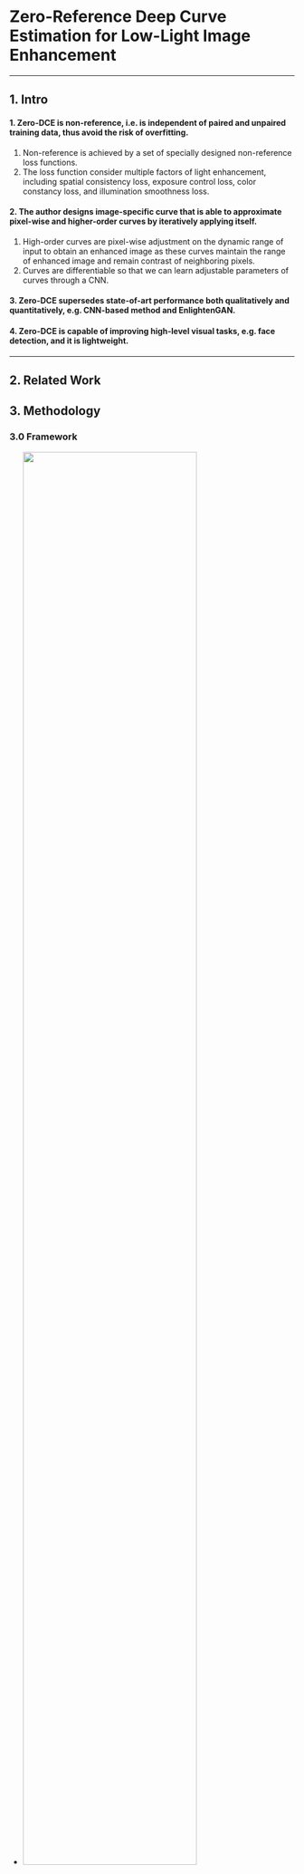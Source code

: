 # Zero-Reference Deep Curve Estimation for Low-Light Image Enhancement
* * *
## 1. Intro
#### 1. Zero-DCE is non-reference, i.e. is independent of paired and unpaired training data, thus avoid the risk of overfitting.
   1. Non-reference is achieved by a set of specially designed non-reference loss functions.
   2. The loss function consider multiple factors of light enhancement, including spatial consistency loss, exposure control loss, color constancy loss, and illumination smoothness loss.
#### 2. The author designs image-specific curve that is able to approximate pixel-wise and higher-order curves by iteratively applying itself.
   1. High-order curves are pixel-wise adjustment on the dynamic range of input to obtain an enhanced image as these curves maintain the range of enhanced image and remain contrast of neighboring pixels.
   2. Curves are differentiable so that we can learn adjustable parameters of curves through a CNN.
#### 3. Zero-DCE supersedes state-of-art performance both qualitatively and quantitatively, e.g. CNN-based method and EnlightenGAN.
#### 4. Zero-DCE is capable of improving high-level visual tasks, e.g. face detection, and it is lightweight.
* * * 
## 2. Related Work

## 3. Methodology
### 3.0 Framework
* <img src="https://raw.githubusercontent.com/TheLissandra1/Nest-of-Lisa/master/ImageLinks_LIME_Zero_DCE/DCENetFramework.png" width="80%">
### 3.1 Light-Enhancement Curve (LE-Curve) 💜
   > * This self-adaptive curve parameters only depend on the input image.
   > * Three objectives: 1) each pixel value of the enhanced image should be in the normalized range of [0,1] to avoid information loss induced by overflow truncation; 2) this curve should be monotonous to preserve the differences (contrast) of neighboring pixels; 3) the form of this curve should be as simple as possible and  differentiable in the process of gradient backpropagation.
   > * LE-Curve: 
   >   <img src='https://raw.githubusercontent.com/TheLissandra1/Nest-of-Lisa/master/ImageLinks_LIME_Zero_DCE/LECurve.png' width="30%">
   > * High-order Curve:
   >   <img src="https://raw.githubusercontent.com/TheLissandra1/Nest-of-Lisa/master/ImageLinks_LIME_Zero_DCE/High_Order_Curve.png" width="40%">
   > * Pixel-wise Curve:
   >   <img src="https://raw.githubusercontent.com/TheLissandra1/Nest-of-Lisa/master/ImageLinks_LIME_Zero_DCE/Pixel-wise_Curve.png" width="40%">
   > * An example of the pixel-wise curve parameter maps with average iterations (n=8) and normalized values to the range of [0,1], b, c, d represent the averaged best-fitting curve parameter maps of R, G and B channels, respectively.
### 3.2 DCE-Net
* Framework
* <img src = "https://raw.githubusercontent.com/TheLissandra1/Nest-of-Lisa/master/ImageLinks_LIME_Zero_DCE/DCENet.png" width="70%">
* Code Interpretation
```python
import torch
import torch.nn as nn
import math
import pytorch_colors as colors
import numpy as np

class enhance_net_nopool(nn.Module):  #创建增强网络结构

	def __init__(self):
		super(enhance_net_nopool, self).__init__()

		self.relu = nn.ReLU(inplace=True) 

		number_f = 32  #通道为32个
		self.e_conv1 = nn.Conv2d(3,number_f,3,1,1,bias=True) 
		self.e_conv2 = nn.Conv2d(number_f,number_f,3,1,1,bias=True) 
		self.e_conv3 = nn.Conv2d(number_f,number_f,3,1,1,bias=True) 
		self.e_conv4 = nn.Conv2d(number_f,number_f,3,1,1,bias=True) 
		self.e_conv5 = nn.Conv2d(number_f*2,number_f,3,1,1,bias=True) 
		self.e_conv6 = nn.Conv2d(number_f*2,number_f,3,1,1,bias=True) 
		self.e_conv7 = nn.Conv2d(number_f*2,24,3,1,1,bias=True)       #创建7个卷积层

		self.maxpool = nn.MaxPool2d(2, stride=2, return_indices=False, ceil_mode=False)   #最大池化层
		self.upsample = nn.UpsamplingBilinear2d(scale_factor=2)   #用于2D数据的线性插值算法  
		
	def forward(self, x):   

		x1 = self.relu(self.e_conv1(x))
		# p1 = self.maxpool(x1)
		x2 = self.relu(self.e_conv2(x1))
		# p2 = self.maxpool(x2)
		x3 = self.relu(self.e_conv3(x2))
		# p3 = self.maxpool(x3)
		x4 = self.relu(self.e_conv4(x3))

		x5 = self.relu(self.e_conv5(torch.cat([x3,x4],1)))  #在维度1上拼接x3,x4
		# x5 = self.upsample(x5)
		x6 = self.relu(self.e_conv6(torch.cat([x2,x5],1)))

		x_r = F.tanh(self.e_conv7(torch.cat([x1,x6],1)))
		r1,r2,r3,r4,r5,r6,r7,r8 = torch.split(x_r, 3, dim=1)  ##在维度1上进行划分，每大块包含3个小块


		x = x + r1*(torch.pow(x,2)-x)
		x = x + r2*(torch.pow(x,2)-x)
		x = x + r3*(torch.pow(x,2)-x)
		enhance_image_1 = x + r4*(torch.pow(x,2)-x)		
		x = enhance_image_1 + r5*(torch.pow(enhance_image_1,2)-enhance_image_1)		
		x = x + r6*(torch.pow(x,2)-x)	
		x = x + r7*(torch.pow(x,2)-x)
		enhance_image = x + r8*(torch.pow(x,2)-x)
		r = torch.cat([r1,r2,r3,r4,r5,r6,r7,r8],1)
		return enhance_image_1,enhance_image,r
```

### 3.3 Non-Reference Loss Functions 💜 
##### Spatial Consistency Loss
* <img src = "https://raw.githubusercontent.com/TheLissandra1/Nest-of-Lisa/master/ImageLinks_LIME_Zero_DCE/Spatial_Consistency_Loss.png" width="35%">
##### Exposure Control Loss
* <img src = "https://raw.githubusercontent.com/TheLissandra1/Nest-of-Lisa/master/ImageLinks_LIME_Zero_DCE/Exposure_Control_Loss.png" width="21%">
##### Color Constancy Loss
* <img src = "https://raw.githubusercontent.com/TheLissandra1/Nest-of-Lisa/master/ImageLinks_LIME_Zero_DCE/Color_Constancy_Loss.png" width="40%">
##### Illumination Smoothness Loss
* <img src = "https://raw.githubusercontent.com/TheLissandra1/Nest-of-Lisa/master/ImageLinks_LIME_Zero_DCE/Illumination_Smoothness_Loss.png" width="40%">
#### Total Loss
* <img src = "https://raw.githubusercontent.com/TheLissandra1/Nest-of-Lisa/master/ImageLinks_LIME_Zero_DCE/Total_Loss.png" width="40%">

* Code Implemetation 
* 
```python
import torch
import torch.nn as nn
import torch.nn.functional as F
import math
from torchvision.models.vgg import vgg16
import pytorch_colors as colors
import numpy as np

class L_color(nn.Module):

    def __init__(self):
        super(L_color, self).__init__()

    def forward(self, x ):

        b,c,h,w = x.shape

        mean_rgb = torch.mean(x,[2,3],keepdim=True)
        mr,mg, mb = torch.split(mean_rgb, 1, dim=1)
        Drg = torch.pow(mr-mg,2)
        Drb = torch.pow(mr-mb,2)
        Dgb = torch.pow(mb-mg,2)
        k = torch.pow(torch.pow(Drg,2) + torch.pow(Drb,2) + torch.pow(Dgb,2),0.5)


        return k

			
class L_spa(nn.Module):

    def __init__(self):
        super(L_spa, self).__init__()
        # print(1)kernel = torch.FloatTensor(kernel).unsqueeze(0).unsqueeze(0)
        kernel_left = torch.FloatTensor( [[0,0,0],[-1,1,0],[0,0,0]]).cuda().unsqueeze(0).unsqueeze(0)
        kernel_right = torch.FloatTensor( [[0,0,0],[0,1,-1],[0,0,0]]).cuda().unsqueeze(0).unsqueeze(0)
        kernel_up = torch.FloatTensor( [[0,-1,0],[0,1, 0 ],[0,0,0]]).cuda().unsqueeze(0).unsqueeze(0)
        kernel_down = torch.FloatTensor( [[0,0,0],[0,1, 0],[0,-1,0]]).cuda().unsqueeze(0).unsqueeze(0)
        self.weight_left = nn.Parameter(data=kernel_left, requires_grad=False)
        self.weight_right = nn.Parameter(data=kernel_right, requires_grad=False)
        self.weight_up = nn.Parameter(data=kernel_up, requires_grad=False)
        self.weight_down = nn.Parameter(data=kernel_down, requires_grad=False)
        self.pool = nn.AvgPool2d(4)
    def forward(self, org , enhance ):
        b,c,h,w = org.shape

        org_mean = torch.mean(org,1,keepdim=True)
        enhance_mean = torch.mean(enhance,1,keepdim=True)

        org_pool =  self.pool(org_mean)			
        enhance_pool = self.pool(enhance_mean)	

        weight_diff =torch.max(torch.FloatTensor([1]).cuda() + 10000*torch.min(org_pool - torch.FloatTensor([0.3]).cuda(),torch.FloatTensor([0]).cuda()),torch.FloatTensor([0.5]).cuda())
        E_1 = torch.mul(torch.sign(enhance_pool - torch.FloatTensor([0.5]).cuda()) ,enhance_pool-org_pool)


        D_org_letf = F.conv2d(org_pool , self.weight_left, padding=1)
        D_org_right = F.conv2d(org_pool , self.weight_right, padding=1)
        D_org_up = F.conv2d(org_pool , self.weight_up, padding=1)
        D_org_down = F.conv2d(org_pool , self.weight_down, padding=1)

        D_enhance_letf = F.conv2d(enhance_pool , self.weight_left, padding=1)
        D_enhance_right = F.conv2d(enhance_pool , self.weight_right, padding=1)
        D_enhance_up = F.conv2d(enhance_pool , self.weight_up, padding=1)
        D_enhance_down = F.conv2d(enhance_pool , self.weight_down, padding=1)

        D_left = torch.pow(D_org_letf - D_enhance_letf,2)
        D_right = torch.pow(D_org_right - D_enhance_right,2)
        D_up = torch.pow(D_org_up - D_enhance_up,2)
        D_down = torch.pow(D_org_down - D_enhance_down,2)
        E = (D_left + D_right + D_up +D_down)
        # E = 25*(D_left + D_right + D_up +D_down)

        return E
class L_exp(nn.Module):

    def __init__(self,patch_size,mean_val):
        super(L_exp, self).__init__()
        # print(1)
        self.pool = nn.AvgPool2d(patch_size)
        self.mean_val = mean_val
    def forward(self, x ):

        b,c,h,w = x.shape
        x = torch.mean(x,1,keepdim=True)
        mean = self.pool(x)

        d = torch.mean(torch.pow(mean- torch.FloatTensor([self.mean_val] ).cuda(),2))
        return d
        
class L_TV(nn.Module):
    def __init__(self,TVLoss_weight=1):
        super(L_TV,self).__init__()
        self.TVLoss_weight = TVLoss_weight

    def forward(self,x):
        batch_size = x.size()[0]
        h_x = x.size()[2]
        w_x = x.size()[3]
        count_h =  (x.size()[2]-1) * x.size()[3]
        count_w = x.size()[2] * (x.size()[3] - 1)
        h_tv = torch.pow((x[:,:,1:,:]-x[:,:,:h_x-1,:]),2).sum()
        w_tv = torch.pow((x[:,:,:,1:]-x[:,:,:,:w_x-1]),2).sum()
        return self.TVLoss_weight*2*(h_tv/count_h+w_tv/count_w)/batch_size
class Sa_Loss(nn.Module):
    def __init__(self):
        super(Sa_Loss, self).__init__()
        # print(1)
    def forward(self, x ):
        # self.grad = np.ones(x.shape,dtype=np.float32)
        b,c,h,w = x.shape
        # x_de = x.cpu().detach().numpy()
        r,g,b = torch.split(x , 1, dim=1)
        mean_rgb = torch.mean(x,[2,3],keepdim=True)
        mr,mg, mb = torch.split(mean_rgb, 1, dim=1)
        Dr = r-mr
        Dg = g-mg
        Db = b-mb
        k =torch.pow( torch.pow(Dr,2) + torch.pow(Db,2) + torch.pow(Dg,2),0.5)
        # print(k)
        

        k = torch.mean(k)
        return k

class perception_loss(nn.Module):
    def __init__(self):
        super(perception_loss, self).__init__()
        features = vgg16(pretrained=True).features
        self.to_relu_1_2 = nn.Sequential() 
        self.to_relu_2_2 = nn.Sequential() 
        self.to_relu_3_3 = nn.Sequential()
        self.to_relu_4_3 = nn.Sequential()

        for x in range(4):
            self.to_relu_1_2.add_module(str(x), features[x])
        for x in range(4, 9):
            self.to_relu_2_2.add_module(str(x), features[x])
        for x in range(9, 16):
            self.to_relu_3_3.add_module(str(x), features[x])
        for x in range(16, 23):
            self.to_relu_4_3.add_module(str(x), features[x])
        
        # don't need the gradients, just want the features
        for param in self.parameters():
            param.requires_grad = False

    def forward(self, x):
        h = self.to_relu_1_2(x)
        h_relu_1_2 = h
        h = self.to_relu_2_2(h)
        h_relu_2_2 = h
        h = self.to_relu_3_3(h)
        h_relu_3_3 = h
        h = self.to_relu_4_3(h)
        h_relu_4_3 = h
        # out = (h_relu_1_2, h_relu_2_2, h_relu_3_3, h_relu_4_3)
        return h_relu_4_3
```
## 4. Experiments
### 4.0 Dataloader
* Code Implementation
* 
```python
import os
import sys

import torch
import torch.utils.data as data

import numpy as np
from PIL import Image
import glob
import random
import cv2

random.seed(1143)


def populate_train_list(lowlight_images_path): #获取训练列表（微光图像路径）

	image_list_lowlight = glob.glob(lowlight_images_path + "*.jpg")#提取微光图像
	train_list = image_list_lowlight #将其作为训练列表
	random.shuffle(train_list) #将列表的元素顺序打乱
	return train_list  #返回打乱顺序后的列表

class lowlight_loader(data.Dataset): #创建微光图像类（数据集）

	def __init__(self, lowlight_images_path): #初始化

		self.train_list = populate_train_list(lowlight_images_path) #将获取的训练列表存入self训练列表
		self.size = 256  
		
		self.data_list = self.train_list  #数据列表
		print("Total training examples:", len(self.train_list))  #打印训练列表中元素的个数

	def __getitem__(self, index):  #实现对象迭代

		data_lowlight_path = self.data_list[index] #索引数据列表
		
		data_lowlight = Image.open(data_lowlight_path) #读取数据列表文件的位置
		
		data_lowlight = data_lowlight.resize((self.size,self.size), Image.ANTIALIAS)
		#调整图像大小为256*256，第二个参数为Image.ANTIALIAS：高质量

		data_lowlight = (np.asarray(data_lowlight)/255.0) #把数据列表装换为数组

		data_lowlight = torch.from_numpy(data_lowlight).float()#把数组转化内浮点型张量

		return data_lowlight.permute(2,0,1) 

	def __len__(self):

		return len(self.data_list)  #返回数据列表长度



```
### 4.1 Ablation Study
##### Contribution of Each Loss
##### Effect of Parameter Settings
##### Impact of Training Data

### 4.2 Benchmark Evaluations
##### Visual and Perceptual Comparisons
##### Quantitative Comparisons
##### Face Detection in the Dark
### 4.3 Train and Test
#### Train
```python
import torch
import torch.nn as nn
import torchvision
import torch.backends.cudnn as cudnn
import torch.optim
import os
import sys
import argparse
import time
import dataloader
import model
import Myloss
import numpy as np
from torchvision import transforms


def weights_init(m):
    classname = m.__class__.__name__
    if classname.find('Conv') != -1:
        m.weight.data.normal_(0.0, 0.02)
    elif classname.find('BatchNorm') != -1:
        m.weight.data.normal_(1.0, 0.02)
        m.bias.data.fill_(0)


def train(config):

	os.environ['CUDA_VISIBLE_DEVICES']='0'

	DCE_net = model.enhance_net_nopool().cuda()

	DCE_net.apply(weights_init)
	if config.load_pretrain == True:
	    DCE_net.load_state_dict(torch.load(config.pretrain_dir))
	train_dataset = dataloader.lowlight_loader(config.lowlight_images_path)		
	
	train_loader = torch.utils.data.DataLoader(train_dataset, batch_size=config.train_batch_size, shuffle=True, num_workers=config.num_workers, pin_memory=True)



	L_color = Myloss.L_color()
	L_spa = Myloss.L_spa()

	L_exp = Myloss.L_exp(16,0.6)
	L_TV = Myloss.L_TV()


	optimizer = torch.optim.Adam(DCE_net.parameters(), lr=config.lr, weight_decay=config.weight_decay)
	
	DCE_net.train()

	for epoch in range(config.num_epochs):
		for iteration, img_lowlight in enumerate(train_loader):

			img_lowlight = img_lowlight.cuda()

			enhanced_image_1,enhanced_image,A  = DCE_net(img_lowlight)

			Loss_TV = 200*L_TV(A)
			
			loss_spa = torch.mean(L_spa(enhanced_image, img_lowlight))

			loss_col = 5*torch.mean(L_color(enhanced_image))

			loss_exp = 10*torch.mean(L_exp(enhanced_image))
			
			
			# best_loss
			loss =  Loss_TV + loss_spa + loss_col + loss_exp
			#

			
			optimizer.zero_grad()
			loss.backward()
			torch.nn.utils.clip_grad_norm(DCE_net.parameters(),config.grad_clip_norm)
			optimizer.step()

			if ((iteration+1) % config.display_iter) == 0:
				print("Loss at iteration", iteration+1, ":", loss.item())
			if ((iteration+1) % config.snapshot_iter) == 0:
				
				torch.save(DCE_net.state_dict(), config.snapshots_folder + "Epoch" + str(epoch) + '.pth') 		




if __name__ == "__main__":

	parser = argparse.ArgumentParser()

	# Input Parameters
	parser.add_argument('--lowlight_images_path', type=str, default="data/train_data/")
	parser.add_argument('--lr', type=float, default=0.0001)
	parser.add_argument('--weight_decay', type=float, default=0.0001)
	parser.add_argument('--grad_clip_norm', type=float, default=0.1)
	parser.add_argument('--num_epochs', type=int, default=200)
	parser.add_argument('--train_batch_size', type=int, default=8)
	parser.add_argument('--val_batch_size', type=int, default=4)
	parser.add_argument('--num_workers', type=int, default=4)
	parser.add_argument('--display_iter', type=int, default=10)
	parser.add_argument('--snapshot_iter', type=int, default=10)
	parser.add_argument('--snapshots_folder', type=str, default="snapshots/")
	parser.add_argument('--load_pretrain', type=bool, default= False)
	parser.add_argument('--pretrain_dir', type=str, default= "snapshots/Epoch99.pth")

	config = parser.parse_args()

	if not os.path.exists(config.snapshots_folder):
		os.mkdir(config.snapshots_folder)


	train(config)
	

```
* * * 
#### Test
```python
import torch
import torch.nn as nn
import torchvision
import torch.backends.cudnn as cudnn
import torch.optim
import os
import sys
import argparse
import time
import dataloader
import model
import numpy as np
from torchvision import transforms
from PIL import Image
import glob
import time



def lowlight(image_path):
	os.environ['CUDA_VISIBLE_DEVICES']='0'
	data_lowlight = Image.open(image_path)

 

	data_lowlight = (np.asarray(data_lowlight)/255.0)


	data_lowlight = torch.from_numpy(data_lowlight).float()
	data_lowlight = data_lowlight.permute(2,0,1)
	data_lowlight = data_lowlight.cuda().unsqueeze(0)

	DCE_net = model.enhance_net_nopool().cuda()
	DCE_net.load_state_dict(torch.load('snapshots/Epoch99.pth'))
	start = time.time()
	_,enhanced_image,_ = DCE_net(data_lowlight)

	end_time = (time.time() - start)
	print(end_time)
	image_path = image_path.replace('test_data','result')
	result_path = image_path
	if not os.path.exists(image_path.replace('/'+image_path.split("/")[-1],'')):
		os.makedirs(image_path.replace('/'+image_path.split("/")[-1],''))

	torchvision.utils.save_image(enhanced_image, result_path)

if __name__ == '__main__':
# test_images
	with torch.no_grad():
		filePath = 'data/test_data/'
	
		file_list = os.listdir(filePath)

		for file_name in file_list:
			test_list = glob.glob(filePath+file_name+"/*") 
			for image in test_list:
				# image = image
				print(image)
				lowlight(image)

		


```
## 5. Conclusion


## Q & A 
**Q1: How does monotonous LE-Curve preserve differences of neighboring pixels?**
    * A:

